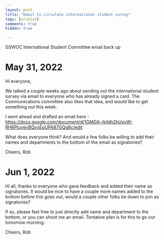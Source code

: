 ```yaml
---
layout: post
title: "Email to circulate international student survey"
tags: [archive]
comments: true
hidden: true

---
```

GSWOC International Student Committee email back up

# May 31, 2022
Hi everyone,

We talked a couple weeks ago about sending out the international student survey via email to everyone who has already signed a card. The Communications committee also likes that idea, and would like to get something out this week.

I went ahead and drafted an email here - https://docs.google.com/document/d/1GMGA-rkildh2hUovW-RH6PtuyeyBQvxEqUPA87GQg8c/edit

What does everyone think? And would a few folks be willing to add their names and departments to the bottom of the email as signatories?

Cheers,
Rob

# Jun 1, 2022
Hi all, thanks to everyone who gave feedback and added their name as signatories. It would be nice to have a couple more names added to the bottom before this goes out, would a couple other folks be down to join as signatories?

If so, please feel free to just directly add name and department to the bottom, or you can shoot me an email. Tentative plan is for this to go out tomorrow morning.

Cheers,
Rob